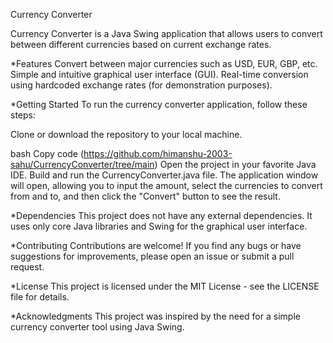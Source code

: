 Currency Converter

Currency Converter is a Java Swing application that allows users to convert between different currencies based on current exchange rates.

*Features
Convert between major currencies such as USD, EUR, GBP, etc.
Simple and intuitive graphical user interface (GUI).
Real-time conversion using hardcoded exchange rates (for demonstration purposes).

*Getting Started
To run the currency converter application, follow these steps:

Clone or download the repository to your local machine.

bash
Copy code
 (https://github.com/himanshu-2003-sahu/CurrencyConverter/tree/main)
Open the project in your favorite Java IDE.
Build and run the CurrencyConverter.java file.
The application window will open, allowing you to input the amount, select the currencies to convert from and to, and then click the "Convert" button to see the result.

*Dependencies
This project does not have any external dependencies. It uses only core Java libraries and Swing for the graphical user interface.

*Contributing
Contributions are welcome! If you find any bugs or have suggestions for improvements, please open an issue or submit a pull request.

*License
This project is licensed under the MIT License - see the LICENSE file for details.

*Acknowledgments
This project was inspired by the need for a simple currency converter tool using Java Swing.
